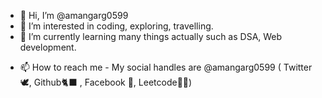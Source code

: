 - 👋 Hi, I’m @amangarg0599
- 👀 I’m interested in coding, exploring, travelling.
- 🌱 I’m currently learning many things actually such as DSA, Web development.
<!-- - 💞️ I’m looking to collaborate on ... -->
- 📫 How to reach me - My social handles are @amangarg0599 ( Twitter 🕊️, Github🐈‍⬛ , Facebook 🤵, Leetcode🧑‍💻)

<!---
amangarg0599/amangarg0599 is a ✨ special ✨ repository because its `README.md` (this file) appears on your GitHub profile.
You can click the Preview link to take a look at your changes.
--->
